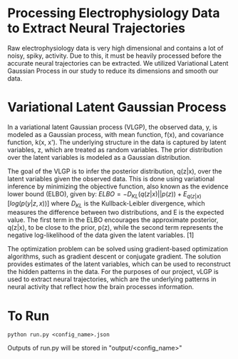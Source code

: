 # Processing Electrophysiology Data to Extract Neural Trajectories

Raw electrophysiology data is very high dimensional and contains a lot of noisy, spiky, activity. Due to this, it must be heavily processed before the accurate neural trajectories can be extracted.
We utilized Variational Latent Gaussian Process in our study to reduce its dimensions and smooth our data. 

# Variational Latent Gaussian Process

In a variational latent Gaussian process (VLGP), the observed data, y, is modeled as a Gaussian process, with mean function, f(x), and covariance function, k(x, x'). The underlying structure in the data is captured by latent variables, z, which are treated as random variables. The prior distribution over the latent variables is modeled as a Gaussian distribution.

The goal of the VLGP is to infer the posterior distribution, q(z|x), over the latent variables given the observed data. This is done using variational inference by minimizing the objective function, also known as the evidence lower bound (ELBO), given by:
$ELBO = -D_{KL}(q(z|x) || p(z)) + E_{q(z|x)}[log(p(y|z,x))]$
where $D_{KL}$ is the Kullback-Leibler divergence, which measures the difference between two distributions, and E is the expected value. The first term in the ELBO encourages the approximate posterior, q(z|x), to be close to the prior, p(z), while the second term represents the negative log-likelihood of the data given the latent variables. [1]

The optimization problem can be solved using gradient-based optimization algorithms, such as gradient descent or conjugate gradient. The solution provides estimates of the latent variables, which can be used to reconstruct the hidden patterns in the data. For the purposes of our project, vLGP is used to extract neural trajectories, which are the underlying patterns in neural activity that reflect how the brain processes information.
# To Run
`python run.py <config_name>.json`

Outputs of run.py will be stored in "output/<config_name>"
